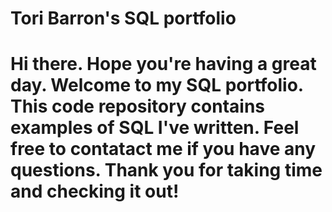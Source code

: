 # Tori Barron's SQL portfolio 
# Hi there. Hope you're having a great day. Welcome to my SQL portfolio. This code repository contains examples of SQL I've written. Feel free to contatact me if you have any questions. Thank you for taking time and checking it out!
